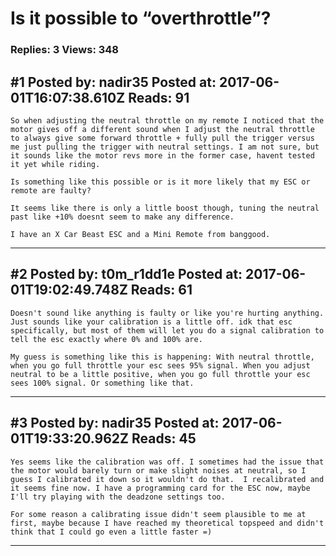 # Is it possible to &ldquo;overthrottle&rdquo;?

### Replies: 3 Views: 348

## \#1 Posted by: nadir35 Posted at: 2017-06-01T16:07:38.610Z Reads: 91

```
So when adjusting the neutral throttle on my remote I noticed that the motor gives off a different sound when I adjust the neutral throttle to always give some forward throttle + fully pull the trigger versus me just pulling the trigger with neutral settings. I am not sure, but it sounds like the motor revs more in the former case, havent tested it yet while riding.

Is something like this possible or is it more likely that my ESC or remote are faulty?

It seems like there is only a little boost though, tuning the neutral past like +10% doesnt seem to make any difference.

I have an X Car Beast ESC and a Mini Remote from banggood.
```

---
## \#2 Posted by: t0m_r1dd1e Posted at: 2017-06-01T19:02:49.748Z Reads: 61

```
Doesn't sound like anything is faulty or like you're hurting anything. Just sounds like your calibration is a little off. idk that esc specifically, but most of them will let you do a signal calibration to tell the esc exactly where 0% and 100% are. 

My guess is something like this is happening: With neutral throttle, when you go full throttle your esc sees 95% signal. When you adjust neutral to be a little positive, when you go full throttle your esc sees 100% signal. Or something like that.
```

---
## \#3 Posted by: nadir35 Posted at: 2017-06-01T19:33:20.962Z Reads: 45

```
Yes seems like the calibration was off. I sometimes had the issue that the motor would barely turn or make slight noises at neutral, so I guess I calibrated it down so it wouldn't do that.  I recalibrated and it seems fine now. I have a programming card for the ESC now, maybe I'll try playing with the deadzone settings too.

For some reason a calibrating issue didn't seem plausible to me at first, maybe because I have reached my theoretical topspeed and didn't think that I could go even a little faster =)
```

---
